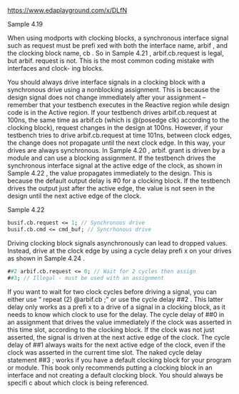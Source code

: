 https://www.edaplayground.com/x/DLfN

Sample 4.19


When using modports with clocking blocks, a synchronous
interface signal such as request must be prefi xed with both the
interface name, arbif , and the clocking block name, cb . So in
Sample 4.21 , arbif.cb.request is legal, but arbif.
request is not. This is the most common coding mistake with interfaces and clock-
ing blocks.

You should always drive interface signals in a clocking block with a synchronous
drive using a nonblocking assignment. This is because the design signal does not
change immediately after your assignment – remember that your testbench executes
in the Reactive region while design code is in the Active region. If your testbench
drives arbif.cb.request at 100ns, the same time as arbif.cb (which is
@(posedge clk) according to the clocking block), request changes in the design
at 100ns. However, if your testbench tries to drive arbif.cb.request at time
101ns, between clock edges, the change does not propagate until the next clock
edge. In this way, your drives are always synchronous. In Sample 4.20 , arbif.
grant is driven by a module and can use a blocking assignment.
If the testbench drives the synchronous interface signal at the active edge of the
clock, as shown in Sample 4.22 , the value propagates immediately to the design.
This is because the default output delay is #0 for a clocking block. If the testbench
drives the output just after the active edge, the value is not seen in the design until
the next active edge of the clock.

Sample 4.22

```systemverilog
busif.cb.request <= 1; // Synchronous drive
busif.cb.cmd <= cmd_buf; // Syncrhonous drive
```

Driving clocking block signals asynchronously can lead to dropped values.
Instead, drive at the clock edge by using a cycle delay prefi x on your drives as
shown in Sample 4.24 .

```systemverilog
##2 arbif.cb.request <= 0; // Wait for 2 cycles then assign
##3; // Illegal - must be used with an assignment
```

If you want to wait for two clock cycles before driving a signal, you can either
use “ repeat (2) @arbif.cb ;” or use the cycle delay ##2 . This latter delay only
works as a prefi x to a drive of a signal in a clocking block, as it needs to know which
clock to use for the delay.
The cycle delay of ##0 in an assignment that drives the value immediately if the
clock was asserted in this time slot, according to the clocking block. If the clock was
not just asserted, the signal is driven at the next active edge of the clock. The cycle
delay of ##1 always waits for the next active edge of the clock, even if the clock was
asserted in the current time slot.
The naked cycle delay statement ##3 ; works if you have a default clocking block
for your program or module. This book only recommends putting a clocking block in
an interface and not creating a default clocking block. You should always be specifi c
about which clock is being referenced.